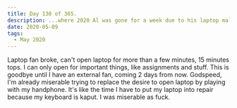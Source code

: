 ```yaml
---
title: Day 130 of 365.
description: ...where 2020 Al was gone for a week due to his laptop malfunctioning, and him being miserable during it.
date: 2020-05-09
tags:
  - May 2020
---
```


Laptop fan broke, can't open laptop for more than a few minutes, 15 minutes tops. I can only open for important things, like assignments and stuff. This is goodbye until I have an external fan, coming 2 days from now. Godspeed, I'm already miserable trying to replace the desire to open laptop by playing with my handphone. It's like the time I have to put my laptop into repair because my keyboard is kaput. I was miserable as fuck.